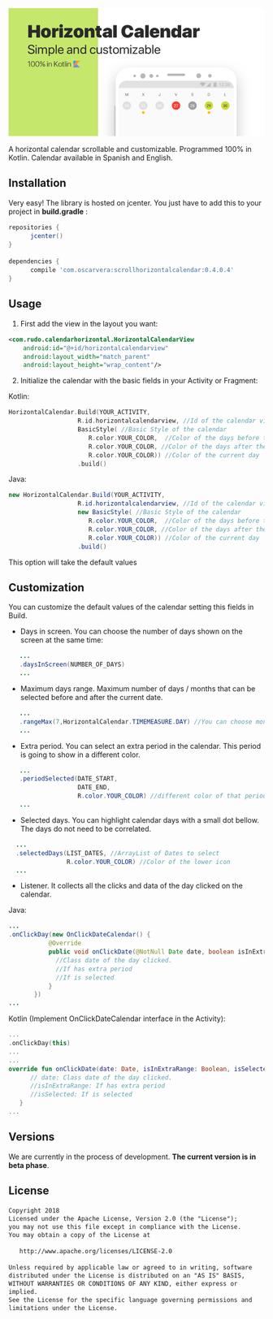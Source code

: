 ![header](/readme/headerReadme.png)

A horizontal calendar scrollable and customizable. Programmed 100% in Kotlin. Calendar available in Spanish and English.

## Installation
Very easy! The library is hosted on jcenter. You just have to add this to your project in **build.gradle** :

```gradle
repositories {
      jcenter()
}
    
dependencies {
      compile 'com.oscarvera:scrollhorizontalcalendar:0.4.0.4'
}
```

## Usage

1. First add the view in the layout you want: 

```xml
<com.rudo.calendarhorizontal.HorizontalCalendarView
    android:id="@+id/horizontalcalendarview"
    android:layout_width="match_parent"
    android:layout_height="wrap_content"/>

```

2. Initialize the calendar with the basic fields in your Activity or Fragment:

  Kotlin:
```kotlin
HorizontalCalendar.Build(YOUR_ACTIVITY,
                   R.id.horizontalcalendarview, //Id of the calendar view
                   BasicStyle( //Basic Style of the calendar
                      R.color.YOUR_COLOR,  //Color of the days before the current date
                      R.color.YOUR_COLOR, //Color of the days after the current date
                      R.color.YOUR_COLOR)) //Color of the current day
                   .build() 
```
  Java: 
```java
new HorizontalCalendar.Build(YOUR_ACTIVITY,
                   R.id.horizontalcalendarview, //Id of the calendar view
                   new BasicStyle( //Basic Style of the calendar
                      R.color.YOUR_COLOR,  //Color of the days before the current date
                      R.color.YOUR_COLOR, //Color of the days after the current date
                      R.color.YOUR_COLOR)) //Color of the current day
                   .build() 
```
This option will take the default values

## Customization
You can customize the default values of the calendar setting this fields in Build.

- Days in screen. You can choose the number of days shown on the screen at the same time:

```java
   ...
   .daysInScreen(NUMBER_OF_DAYS)
   ...
```

- Maximum days range. Maximum number of days / months that can be selected before and after the current date.

```java
   ...
   .rangeMax(7,HorizontalCalendar.TIMEMEASURE.DAY) //You can choose months directly with TIMEMEASURE.MONTH
   ...
```

- Extra period. You can select an extra period in the calendar. This period is going to show in a different color.

```java
   ...
   .periodSelected(DATE_START,
                   DATE_END,
                   R.color.YOUR_COLOR) //different color of that period of days
   ...
```

- Selected days. You can highlight calendar days with a small dot bellow. The days do not need to be correlated.

```java
  ...
  .selectedDays(LIST_DATES, //ArrayList of Dates to select
                R.color.YOUR_COLOR) //Color of the lower icon
  ...
```

 - Listener. It collects all the clicks and data of the day clicked on the calendar.
 
  Java: 
 ```java 
 ...
 .onClickDay(new OnClickDateCalendar() {
            @Override
            public void onClickDate(@NotNull Date date, boolean isInExtraRange, boolean isSelected) {
              //Class date of the day clicked.
              //If has extra period
              //If is selected
            }
        })
 ...
 ```
 
  Kotlin (Implement OnClickDateCalendar interface in the Activity): 
 ```kotlin
 ...
 .onClickDay(this)
 ...
 ...
 override fun onClickDate(date: Date, isInExtraRange: Boolean, isSelected: Boolean) {
       // date: Class date of the day clicked.
       //isInExtraRange: If has extra period
       //isSelected: If is selected
    }
 ...

 ```
 
 ## Versions
We are currently in the process of development. **The current version is in beta phase**.
 
## License
```
Copyright 2018
Licensed under the Apache License, Version 2.0 (the "License");
you may not use this file except in compliance with the License.
You may obtain a copy of the License at

   http://www.apache.org/licenses/LICENSE-2.0

Unless required by applicable law or agreed to in writing, software
distributed under the License is distributed on an "AS IS" BASIS,
WITHOUT WARRANTIES OR CONDITIONS OF ANY KIND, either express or implied.
See the License for the specific language governing permissions and
limitations under the License.
```


